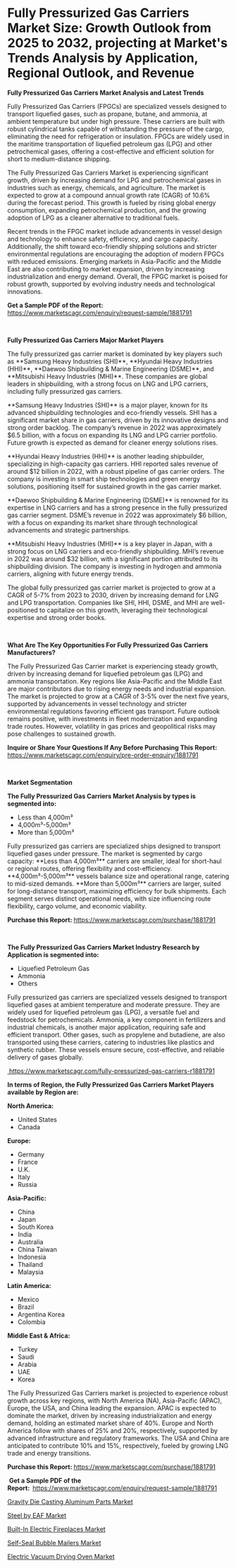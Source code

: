 <p><h1>Fully Pressurized Gas Carriers Market Size: Growth Outlook from 2025 to 2032, projecting at Market's Trends Analysis by Application, Regional Outlook, and Revenue</h1></p><p><strong>Fully Pressurized Gas Carriers Market Analysis and Latest Trends</strong></p>
<p><p>Fully Pressurized Gas Carriers (FPGCs) are specialized vessels designed to transport liquefied gases, such as propane, butane, and ammonia, at ambient temperature but under high pressure. These carriers are built with robust cylindrical tanks capable of withstanding the pressure of the cargo, eliminating the need for refrigeration or insulation. FPGCs are widely used in the maritime transportation of liquefied petroleum gas (LPG) and other petrochemical gases, offering a cost-effective and efficient solution for short to medium-distance shipping.</p><p>The Fully Pressurized Gas Carriers Market is experiencing significant growth, driven by increasing demand for LPG and petrochemical gases in industries such as energy, chemicals, and agriculture. The market is expected to grow at a compound annual growth rate (CAGR) of 10.6% during the forecast period. This growth is fueled by rising global energy consumption, expanding petrochemical production, and the growing adoption of LPG as a cleaner alternative to traditional fuels.</p><p>Recent trends in the FPGC market include advancements in vessel design and technology to enhance safety, efficiency, and cargo capacity. Additionally, the shift toward eco-friendly shipping solutions and stricter environmental regulations are encouraging the adoption of modern FPGCs with reduced emissions. Emerging markets in Asia-Pacific and the Middle East are also contributing to market expansion, driven by increasing industrialization and energy demand. Overall, the FPGC market is poised for robust growth, supported by evolving industry needs and technological innovations.</p></p>
<p><strong>Get a Sample PDF of the Report:&nbsp;</strong> <a href="https://www.marketscagr.com/enquiry/request-sample/1881791?utm_campaign=1902&utm_medium=2&utm_source=Github&utm_content=ia&utm_term=22012025&utm_id=fully-pressurized-gas-carriers">https://www.marketscagr.com/enquiry/request-sample/1881791</a></p>
<p>&nbsp;</p>
<p><strong>Fully Pressurized Gas Carriers Major Market Players</strong></p>
<p><p>The fully pressurized gas carrier market is dominated by key players such as **Samsung Heavy Industries (SHI)**, **Hyundai Heavy Industries (HHI)**, **Daewoo Shipbuilding & Marine Engineering (DSME)**, and **Mitsubishi Heavy Industries (MHI)**. These companies are global leaders in shipbuilding, with a strong focus on LNG and LPG carriers, including fully pressurized gas carriers.</p><p>**Samsung Heavy Industries (SHI)** is a major player, known for its advanced shipbuilding technologies and eco-friendly vessels. SHI has a significant market share in gas carriers, driven by its innovative designs and strong order backlog. The company’s revenue in 2022 was approximately $6.5 billion, with a focus on expanding its LNG and LPG carrier portfolio. Future growth is expected as demand for cleaner energy solutions rises.</p><p>**Hyundai Heavy Industries (HHI)** is another leading shipbuilder, specializing in high-capacity gas carriers. HHI reported sales revenue of around $12 billion in 2022, with a robust pipeline of gas carrier orders. The company is investing in smart ship technologies and green energy solutions, positioning itself for sustained growth in the gas carrier market.</p><p>**Daewoo Shipbuilding & Marine Engineering (DSME)** is renowned for its expertise in LNG carriers and has a strong presence in the fully pressurized gas carrier segment. DSME’s revenue in 2022 was approximately $6 billion, with a focus on expanding its market share through technological advancements and strategic partnerships.</p><p>**Mitsubishi Heavy Industries (MHI)** is a key player in Japan, with a strong focus on LNG carriers and eco-friendly shipbuilding. MHI’s revenue in 2022 was around $32 billion, with a significant portion attributed to its shipbuilding division. The company is investing in hydrogen and ammonia carriers, aligning with future energy trends.</p><p>The global fully pressurized gas carrier market is projected to grow at a CAGR of 5-7% from 2023 to 2030, driven by increasing demand for LNG and LPG transportation. Companies like SHI, HHI, DSME, and MHI are well-positioned to capitalize on this growth, leveraging their technological expertise and strong order books.</p></p>
<p>&nbsp;</p>
<p><strong>What Are The Key Opportunities For Fully Pressurized Gas Carriers Manufacturers?</strong></p>
<p><p>The Fully Pressurized Gas Carrier market is experiencing steady growth, driven by increasing demand for liquefied petroleum gas (LPG) and ammonia transportation. Key regions like Asia-Pacific and the Middle East are major contributors due to rising energy needs and industrial expansion. The market is projected to grow at a CAGR of 3-5% over the next five years, supported by advancements in vessel technology and stricter environmental regulations favoring efficient gas transport. Future outlook remains positive, with investments in fleet modernization and expanding trade routes. However, volatility in gas prices and geopolitical risks may pose challenges to sustained growth.</p></p>
<p><strong>Inquire or Share Your Questions If Any Before Purchasing This Report:</strong> <a href="https://www.marketscagr.com/enquiry/pre-order-enquiry/1881791?utm_campaign=1902&utm_medium=2&utm_source=Github&utm_content=ia&utm_term=22012025&utm_id=fully-pressurized-gas-carriers">https://www.marketscagr.com/enquiry/pre-order-enquiry/1881791</a></p>
<p>&nbsp;</p>
<p><strong>Market Segmentation</strong></p>
<p><strong>The Fully Pressurized Gas Carriers Market Analysis by types is segmented into:</strong></p>
<p><ul><li>Less than 4,000m³</li><li>4,000m³-5,000m³</li><li>More than 5,000m³</li></ul></p>
<p><p>Fully pressurized gas carriers are specialized ships designed to transport liquefied gases under pressure. The market is segmented by cargo capacity: **Less than 4,000m³** carriers are smaller, ideal for short-haul or regional routes, offering flexibility and cost-efficiency. **4,000m³-5,000m³** vessels balance size and operational range, catering to mid-sized demands. **More than 5,000m³** carriers are larger, suited for long-distance transport, maximizing efficiency for bulk shipments. Each segment serves distinct operational needs, with size influencing route flexibility, cargo volume, and economic viability.</p></p>
<p><strong>Purchase this Report:&nbsp;</strong><a href="https://www.marketscagr.com/purchase/1881791?utm_campaign=1902&utm_medium=2&utm_source=Github&utm_content=ia&utm_term=22012025&utm_id=fully-pressurized-gas-carriers">https://www.marketscagr.com/purchase/1881791</a></p>
<p>&nbsp;</p>
<p><strong>The Fully Pressurized Gas Carriers Market Industry Research by Application is segmented into:</strong></p>
<p><ul><li>Liquefied Petroleum Gas</li><li>Ammonia</li><li>Others</li></ul></p>
<p><p>Fully pressurized gas carriers are specialized vessels designed to transport liquefied gases at ambient temperature and moderate pressure. They are widely used for liquefied petroleum gas (LPG), a versatile fuel and feedstock for petrochemicals. Ammonia, a key component in fertilizers and industrial chemicals, is another major application, requiring safe and efficient transport. Other gases, such as propylene and butadiene, are also transported using these carriers, catering to industries like plastics and synthetic rubber. These vessels ensure secure, cost-effective, and reliable delivery of gases globally.</p></p>
<p><a href="https://www.marketscagr.com/fully-pressurized-gas-carriers-r1881791?utm_campaign=1902&utm_medium=2&utm_source=Github&utm_content=ia&utm_term=22012025&utm_id=fully-pressurized-gas-carriers">&nbsp;https://www.marketscagr.com/fully-pressurized-gas-carriers-r1881791</a></p>
<p><strong>In terms of Region, the Fully Pressurized Gas Carriers Market Players available by Region are:</strong></p>
<p>
    <p> <strong> North America: </strong>
        <ul>
            <li>United States</li>
            <li>Canada</li>
        </ul>
        </p> 
    <p> <strong> Europe: </strong>
        <ul>
            <li>Germany</li>
            <li>France</li>
            <li>U.K.</li>
            <li>Italy</li>
            <li>Russia</li>
        </ul>
        </p> 
    <p> <strong> Asia-Pacific: </strong>
        <ul>
            <li>China</li>
            <li>Japan</li>
            <li>South Korea</li>
            <li>India</li>
            <li>Australia</li>
            <li>China Taiwan</li>
            <li>Indonesia</li>
            <li>Thailand</li>
            <li>Malaysia</li>
        </ul>
        </p> 
    <p> <strong> Latin America: </strong>
        <ul>
            <li>Mexico</li>
            <li>Brazil</li>
            <li>Argentina Korea</li>
            <li>Colombia</li>
        </ul>
        </p> 
    <p> <strong> Middle East & Africa: </strong>
        <ul>
            <li>Turkey</li>
            <li>Saudi</li>
            <li>Arabia</li>
            <li>UAE</li>
            <li>Korea</li>
        </ul>
    </p>
    </p>
<p><p>The Fully Pressurized Gas Carriers market is projected to experience robust growth across key regions, with North America (NA), Asia-Pacific (APAC), Europe, the USA, and China leading the expansion. APAC is expected to dominate the market, driven by increasing industrialization and energy demand, holding an estimated market share of 40%. Europe and North America follow with shares of 25% and 20%, respectively, supported by advanced infrastructure and regulatory frameworks. The USA and China are anticipated to contribute 10% and 15%, respectively, fueled by growing LNG trade and energy transitions.</p></p>
<p><strong>Purchase this Report: </strong><a href="https://www.marketscagr.com/purchase/1881791?utm_campaign=1902&utm_medium=2&utm_source=Github&utm_content=ia&utm_term=22012025&utm_id=fully-pressurized-gas-carriers">https://www.marketscagr.com/purchase/1881791</a></p>
<p>&nbsp;<strong>Get a Sample PDF of the Report:&nbsp;&nbsp;</strong><a href="https://www.marketscagr.com/enquiry/request-sample/1881791?utm_campaign=1902&utm_medium=2&utm_source=Github&utm_content=ia&utm_term=22012025&utm_id=fully-pressurized-gas-carriers">https://www.marketscagr.com/enquiry/request-sample/1881791</a></p>
<p><strong></strong></p>
<p><p><a href="https://www.linkedin.com/pulse/future-assessment-forecast-global-gravity-die-casting-aluminum-6dgof?utm_campaign=1902&utm_medium=2&utm_source=Github&utm_content=ia&utm_term=22012025&utm_id=fully-pressurized-gas-carriers">Gravity Die Casting Aluminum Parts Market</a></p><p><a href="https://www.linkedin.com/pulse/size-globalsteel-eaf-market-compounded-annual-growth-rate-134-g7ctf?utm_campaign=1902&utm_medium=2&utm_source=Github&utm_content=ia&utm_term=22012025&utm_id=fully-pressurized-gas-carriers">Steel by EAF Market</a></p><p><a href="https://www.linkedin.com/pulse/global-built-in-electric-fireplaces-market-report-2025-2032-kjjof?utm_campaign=1902&utm_medium=2&utm_source=Github&utm_content=ia&utm_term=22012025&utm_id=fully-pressurized-gas-carriers">Built-In Electric Fireplaces Market</a></p><p><a href="https://www.linkedin.com/pulse/self-seal-bubble-mailers-market-study-creating-business-environment-cfo4c?utm_campaign=1902&utm_medium=2&utm_source=Github&utm_content=ia&utm_term=22012025&utm_id=fully-pressurized-gas-carriers">Self-Seal Bubble Mailers Market</a></p><p><a href="https://www.linkedin.com/pulse/electric-vacuum-drying-oven-market-analysis-report-forecasts-14lgf?utm_campaign=1902&utm_medium=2&utm_source=Github&utm_content=ia&utm_term=22012025&utm_id=fully-pressurized-gas-carriers">Electric Vacuum Drying Oven Market</a></p></p>